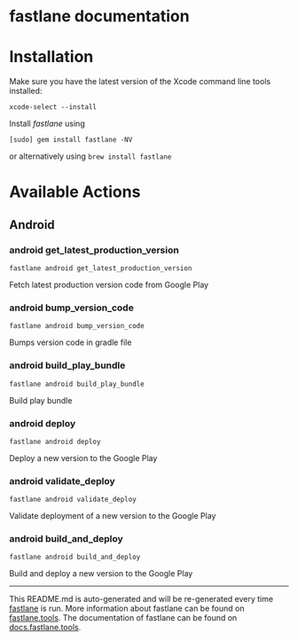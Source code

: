 fastlane documentation
================
# Installation

Make sure you have the latest version of the Xcode command line tools installed:

```
xcode-select --install
```

Install _fastlane_ using
```
[sudo] gem install fastlane -NV
```
or alternatively using `brew install fastlane`

# Available Actions
## Android
### android get_latest_production_version
```
fastlane android get_latest_production_version
```
Fetch latest production version code from Google Play
### android bump_version_code
```
fastlane android bump_version_code
```
Bumps version code in gradle file
### android build_play_bundle
```
fastlane android build_play_bundle
```
Build play bundle
### android deploy
```
fastlane android deploy
```
Deploy a new version to the Google Play
### android validate_deploy
```
fastlane android validate_deploy
```
Validate deployment of a new version to the Google Play
### android build_and_deploy
```
fastlane android build_and_deploy
```
Build and deploy a new version to the Google Play

----

This README.md is auto-generated and will be re-generated every time [fastlane](https://fastlane.tools) is run.
More information about fastlane can be found on [fastlane.tools](https://fastlane.tools).
The documentation of fastlane can be found on [docs.fastlane.tools](https://docs.fastlane.tools).
